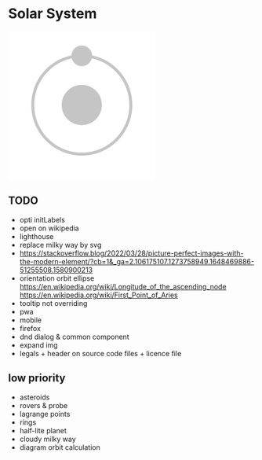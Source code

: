 # Solar System

![logo](/src/assets/logo.svg?raw=true)

## TODO

- opti initLabels
- open on wikipedia
- lighthouse
- replace milky way by svg
- https://stackoverflow.blog/2022/03/28/picture-perfect-images-with-the-modern-element/?cb=1&_ga=2.106175107.1273758949.1648469886-51255508.1580900213
- orientation orbit ellipse https://en.wikipedia.org/wiki/Longitude_of_the_ascending_node https://en.wikipedia.org/wiki/First_Point_of_Aries
- tooltip not overriding
- pwa
- mobile
- firefox
- dnd dialog & common component
- expand img
- legals + header on source code files + licence file

## low priority
- asteroids
- rovers & probe
- lagrange points
- rings
- half-lite planet
- cloudy milky way
- diagram orbit calculation
